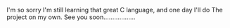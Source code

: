 I'm so sorry I'm still learning that great C language, and one day I'll do The project on my own. See you soon..................
